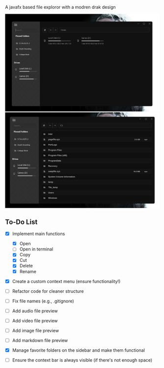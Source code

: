 A javafx based file exploror with a modren drak design

![Preview](example/Preview.png)
![Preview2](example/Preview_1.png)

## To-Do List

-  [x] Implement main functions

   -  [x] Open
   -  [ ] Open in terminal
   -  [x] Copy
   -  [x] Cut
   -  [x] Delete
   -  [x] Rename

-  [x] Create a custom context menu (ensure functionality!)

-  [ ] Refactor code for cleaner structure

-  [ ] Fix file names (e.g., .gitignore)

-  [ ] Add audio file preview

-  [ ] Add video file preview

-  [ ] Add image file preview

-  [ ] Add markdown file preview

-  [x] Manage favorite folders on the sidebar and make them functional

-  [ ] Ensure the context bar is always visible (if there's not enough space)
